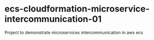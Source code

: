 # ecs-cloudformation-microservice-intercommunication-01
Project to demonstrate microservices intercommunication in aws ecs
